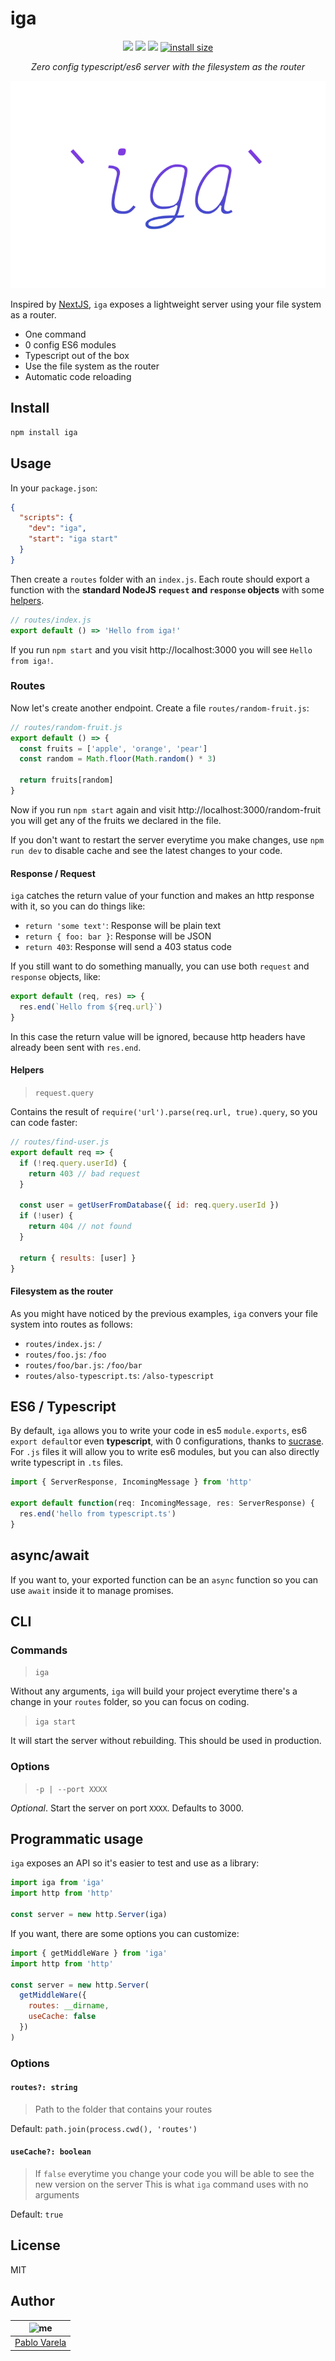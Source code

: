 # iga

<p align="center">
  <a href="https://travis-ci.org/pablopunk/iga"><img src="https://img.shields.io/travis/pablopunk/iga.svg" /></a>
  <a href="https://github.com/pablopunk/miny"><img src="https://img.shields.io/badge/made_with-miny-1eced8.svg" /></a>
  <a href="https://www.npmjs.com/package/iga"><img src="https://img.shields.io/npm/dt/iga.svg" /></a>
  <a href="https://packagephobia.now.sh/result?p=iga"><img src="https://packagephobia.now.sh/badge?p=iga" alt="install size"></a>
</p>

<p align="center">
  <i>Zero config typescript/es6 server with the filesystem as the router</i>
</p>

<p align="center">
  <img src="https://raw.githubusercontent.com/pablopunk/art/master/iga/iga.svg?sanitize=true" alt="logo">
</p>

Inspired by [NextJS](https://github.com/zeit/next.js), `iga` exposes a lightweight server using your file system as a router.

- One command
- 0 config ES6 modules
- Typescript out of the box
- Use the file system as the router
- Automatic code reloading

## Install

```sh
npm install iga
```

## Usage

In your `package.json`:

```json
{
  "scripts": {
    "dev": "iga",
    "start": "iga start"
  }
}
```

Then create a `routes` folder with an `index.js`. Each route should export a function with the **standard NodeJS `request` and `response` objects** with some [helpers](#helpers).

```js
// routes/index.js
export default () => 'Hello from iga!'
```

If you run `npm start` and you visit http://localhost:3000 you will see `Hello from iga!`.

### Routes

Now let's create another endpoint. Create a file `routes/random-fruit.js`:

```js
// routes/random-fruit.js
export default () => {
  const fruits = ['apple', 'orange', 'pear']
  const random = Math.floor(Math.random() * 3)

  return fruits[random]
}
```

Now if you run `npm start` again and visit http://localhost:3000/random-fruit you will get any of the fruits we declared in the file.

If you don't want to restart the server everytime you make changes, use `npm run dev` to disable cache and see the latest changes to your code.

#### Response / Request

`iga` catches the return value of your function and makes an http response with it, so you can do things like:

- `return 'some text'`: Response will be plain text
- `return { foo: bar }`: Response will be JSON
- `return 403`: Response will send a 403 status code

If you still want to do something manually, you can use both `request` and `response` objects, like:

```js
export default (req, res) => {
  res.end(`Hello from ${req.url}`)
}
```

In this case the return value will be ignored, because http headers have already been sent with `res.end`.

#### Helpers

> `request.query`

Contains the result of `require('url').parse(req.url, true).query`, so you can code faster:

```js
// routes/find-user.js
export default req => {
  if (!req.query.userId) {
    return 403 // bad request
  }

  const user = getUserFromDatabase({ id: req.query.userId })
  if (!user) {
    return 404 // not found
  }

  return { results: [user] }
}
```

#### Filesystem as the router

As you might have noticed by the previous examples, `iga` convers your file system into routes as follows:

- `routes/index.js`: `/`
- `routes/foo.js`: `/foo`
- `routes/foo/bar.js`: `/foo/bar`
- `routes/also-typescript.ts`: `/also-typescript`

## ES6 / Typescript

By default, `iga` allows you to write your code in es5 `module.exports`, es6 `export default`or even **typescript**, with 0 configurations, thanks to [sucrase](https://sucrase.io). For `.js` files it will allow you to write es6 modules, but you can also directly write typescript in `.ts` files.

```ts
import { ServerResponse, IncomingMessage } from 'http'

export default function(req: IncomingMessage, res: ServerResponse) {
  res.end('hello from typescript.ts')
}
```

## async/await

If you want to, your exported function can be an `async` function so you can use `await` inside it to manage promises.

## CLI

### Commands

> `iga`

Without any arguments, `iga` will build your project everytime there's a change in your `routes` folder, so you can focus on coding.

> `iga start`

It will start the server without rebuilding. This should be used in production.

### Options

> `-p | --port XXXX`

_Optional_. Start the server on port `XXXX`. Defaults to 3000.

####

## Programmatic usage

`iga` exposes an API so it's easier to test and use as a library:

```js
import iga from 'iga'
import http from 'http'

const server = new http.Server(iga)
```

If you want, there are some options you can customize:

```js
import { getMiddleWare } from 'iga'
import http from 'http'

const server = new http.Server(
  getMiddleWare({
    routes: __dirname,
    useCache: false
  })
)
```

### Options

#### `routes?: string`

> Path to the folder that contains your routes

Default: `path.join(process.cwd(), 'routes')`

#### `useCache?: boolean`

> If `false` everytime you change your code you will
> be able to see the new version on the server
> This is what `iga` command uses with no arguments

Default: `true`

## License

MIT

## Author

| ![me](https://gravatar.com/avatar/fa50aeff0ddd6e63273a068b04353d9d?size=100) |
| ---------------------------------------------------------------------------- |
| [Pablo Varela](https://pablo.pink)                                           |
